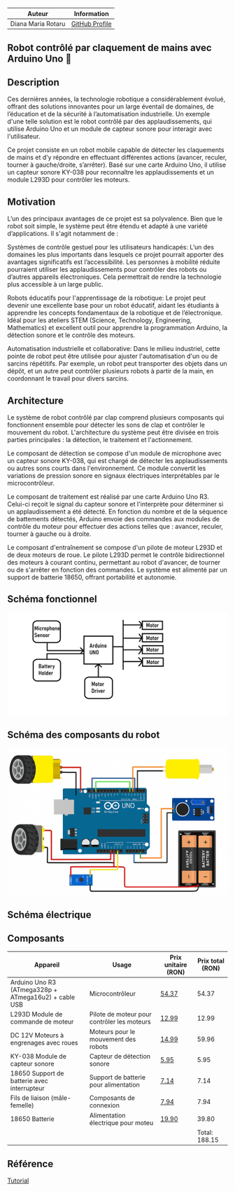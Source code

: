 | Auteur              | Information         |
|---------------------|---------------------|
| Diana Maria Rotaru | [GitHub Profile](https://github.com/dianarotaru086) |

<h2>Robot contrôlé par claquement de mains avec Arduino Uno 👏 </h2>

## Description

Ces dernières années, la technologie robotique a considérablement évolué, offrant des solutions innovantes pour un large éventail de domaines, de l’éducation et de la sécurité à l’automatisation industrielle. Un exemple d'une telle solution est le robot contrôlé par des applaudissements, qui utilise Arduino Uno et un module de capteur sonore pour interagir avec l'utilisateur.

Ce projet consiste en un robot mobile capable de détecter les claquements de mains et d’y répondre en effectuant différentes actions (avancer, reculer, tourner à gauche/droite, s’arrêter). Basé sur une carte Arduino Uno, il utilise un capteur sonore KY-038 pour reconnaître les applaudissements et un module L293D pour contrôler les moteurs.

## Motivation

L’un des principaux avantages de ce projet est sa polyvalence. Bien que le robot soit simple, le système peut être étendu et adapté à une variété d’applications. Il s'agit notamment de :

Systèmes de contrôle gestuel pour les utilisateurs handicapés: L’un des domaines les plus importants dans lesquels ce projet pourrait apporter des avantages significatifs est l’accessibilité. Les personnes à mobilité réduite pourraient utiliser les applaudissements pour contrôler des robots ou d’autres appareils électroniques. Cela permettrait de rendre la technologie plus accessible à un large public.

Robots éducatifs pour l'apprentissage de la robotique: Le projet peut devenir une excellente base pour un robot éducatif, aidant les étudiants à apprendre les concepts fondamentaux de la robotique et de l’électronique. Idéal pour les ateliers STEM (Science, Technology, Engineering, Mathematics) et excellent outil pour apprendre la programmation Arduino, la détection sonore et le contrôle des moteurs.

Automatisation industrielle et collaborative: Dans le milieu industriel, cette pointe de robot peut être utilisée pour ajuster l'automatisation d'un ou de sarcins répétitifs. Par exemple, un robot peut transporter des objets dans un dépôt, et un autre peut contrôler plusieurs robots à partir de la main, en coordonnant le travail pour divers sarcins.

## Architecture

Le système de robot contrôlé par clap comprend plusieurs composants qui fonctionnent ensemble pour détecter les sons de clap et contrôler le mouvement du robot. L'architecture du système peut être divisée en trois parties principales : la détection, le traitement et l'actionnement. 

Le composant de détection se compose d'un module de microphone avec un capteur sonore KY-038, qui est chargé de détecter les applaudissements ou autres sons courts dans l'environnement. Ce module convertit les variations de pression sonore en signaux électriques interprétables par le microcontrôleur.

Le composant de traitement est réalisé par une carte Arduino Uno R3. Celui-ci reçoit le signal du capteur sonore et l'interprète pour déterminer si un applaudissement a été détecté. En fonction du nombre et de la séquence de battements détectés, Arduino envoie des commandes aux modules de contrôle du moteur pour effectuer des actions telles que : avancer, reculer, tourner à gauche ou à droite.

Le composant d'entraînement se compose d'un pilote de moteur L293D et de deux moteurs de roue. Le pilote L293D permet le contrôle bidirectionnel des moteurs à courant continu, permettant au robot d'avancer, de tourner ou de s'arrêter en fonction des commandes. Le système est alimenté par un support de batterie 18650, offrant portabilité et autonomie.

## Schéma fonctionnel
![Diagrama bloc](./Block_Diagram_01.png)

## Schéma des composants du robot
![Robot_Components](./Robot_Components.png)

## Schéma électrique

## Composants

| Appareil                                                  | Usage                                        | Prix unitaire (RON)  |  Prix total (RON)  |
|-----------------------------------------------------------|----------------------------------------------|----------------------|--------------------|
| Arduino Uno R3 (ATmega328p + ATmega16u2) + cable USB      | Microcontrôleur                              | [54.37](https://www.optimusdigital.ro/ro/placi-avr/4561-placa-de-dezvoltare-compatibila-cu-arduino-uno-r3-atmega328p-atmega16u2-cablu-50-cm.html)  | 54.37              |
| L293D Module de commande de moteur                        | Pilote de moteur pour contrôler les moteurs  | [12.99](https://www.optimusdigital.ro/en/pwmservo-controllers/987-l293d-motor-control-shield-motor-drive-expansion-board.html)                | 12.99              |
| DC 12V Moteurs à engrenages avec roues                    | Moteurs pour le mouvement des robots         | [14.99](https://www.optimusdigital.ro/en/others/139-gearmotor-with-wheel.html)            | 59.96              |
| KY-038 Module de capteur sonore                           | Capteur de détection sonore                  | [5.95](https://sigmanortec.ro/Modul-microfon-senzor-sunet-p126025149)                 | 5.95               |
| 18650 Support de batterie avec interrupteur               | Support de batterie pour alimentation        | [7.14](https://sigmanortec.ro/Suport-baterie-18650-2S-cu-capac-si-intrerupator-p192040353)                | 7.14               |
| Fils de liaison (mâle-femelle)                            | Composants de connexion                      | [7.94](https://sigmanortec.ro/40-Fire-Dupont-30cm-Tata-Mama-p210854349)                 | 7.94               |
| 18650 Batterie                                            | Alimentation électrique pour moteu           | [19.90](https://altex.ro/acumulator-ideallstore-gh-18650-6800-mah-3-7-v-li-ion-rosu/cpd/66F29733DE86D/)                | 39.80              |
|                                                           |                                              |                      | Total: 188.15      |


## Référence
[Tutorial](https://www.youtube.com/watch?v=EZhxfLhEE3o)



